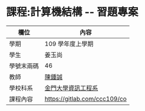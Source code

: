 # 課程:計算機結構 -- 習題專案

欄位 | 內容
-----|--------
學期 | 109 學年度上學期
學生|  姜玉尚
學號末兩碼| 46
教師 | [陳鍾誠](https://www.nqu.edu.tw/educsie/index.php?act=blog&code=list&ids=4)
學校科系 | [金門大學資訊工程系](https://www.nqu.edu.tw/educsie/index.php)
課程內容 | https://gitlab.com/ccc109/co
